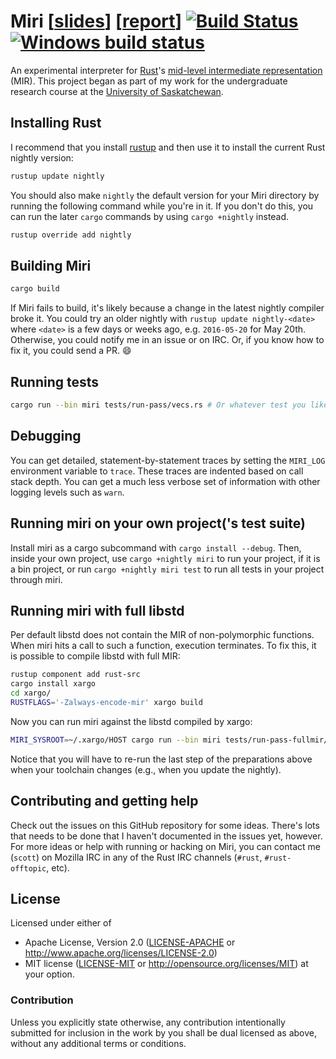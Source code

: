 # Miri [[slides](https://solson.me/miri-slides.pdf)] [[report](https://solson.me/miri-report.pdf)] [![Build Status](https://travis-ci.org/solson/miri.svg?branch=master)](https://travis-ci.org/solson/miri) [![Windows build status](https://ci.appveyor.com/api/projects/status/github/solson/miri?svg=true)](https://ci.appveyor.com/project/solson/miri)


An experimental interpreter for [Rust][rust]'s [mid-level intermediate
representation][mir] (MIR). This project began as part of my work for the
undergraduate research course at the [University of Saskatchewan][usask].

## Installing Rust

I recommend that you install [rustup][rustup] and then use it to install the
current Rust nightly version:

```sh
rustup update nightly
```

You should also make `nightly` the default version for your Miri directory by
running the following command while you're in it. If you don't do this, you can
run the later `cargo` commands by using `cargo +nightly` instead.

```sh
rustup override add nightly
```

## Building Miri

```sh
cargo build
```

If Miri fails to build, it's likely because a change in the latest nightly
compiler broke it. You could try an older nightly with `rustup update
nightly-<date>` where `<date>` is a few days or weeks ago, e.g. `2016-05-20` for
May 20th. Otherwise, you could notify me in an issue or on IRC. Or, if you know
how to fix it, you could send a PR. :smile:

## Running tests

```sh
cargo run --bin miri tests/run-pass/vecs.rs # Or whatever test you like.
```

## Debugging

You can get detailed, statement-by-statement traces by setting the `MIRI_LOG`
environment variable to `trace`. These traces are indented based on call stack
depth. You can get a much less verbose set of information with other logging
levels such as `warn`.

## Running miri on your own project('s test suite)

Install miri as a cargo subcommand with `cargo install --debug`.
Then, inside your own project, use `cargo +nightly miri` to run your project, if it is
a bin project, or run `cargo +nightly miri test` to run all tests in your project
through miri.

## Running miri with full libstd

Per default libstd does not contain the MIR of non-polymorphic functions.  When
miri hits a call to such a function, execution terminates.  To fix this, it is
possible to compile libstd with full MIR:

```sh
rustup component add rust-src
cargo install xargo
cd xargo/
RUSTFLAGS='-Zalways-encode-mir' xargo build
```

Now you can run miri against the libstd compiled by xargo:

```sh
MIRI_SYSROOT=~/.xargo/HOST cargo run --bin miri tests/run-pass-fullmir/vecs.rs
```

Notice that you will have to re-run the last step of the preparations above when
your toolchain changes (e.g., when you update the nightly).

## Contributing and getting help

Check out the issues on this GitHub repository for some ideas. There's lots that
needs to be done that I haven't documented in the issues yet, however. For more
ideas or help with running or hacking on Miri, you can contact me (`scott`) on
Mozilla IRC in any of the Rust IRC channels (`#rust`, `#rust-offtopic`, etc).

## License

Licensed under either of
  * Apache License, Version 2.0 ([LICENSE-APACHE](LICENSE-APACHE) or
    http://www.apache.org/licenses/LICENSE-2.0)
  * MIT license ([LICENSE-MIT](LICENSE-MIT) or
    http://opensource.org/licenses/MIT) at your option.

### Contribution

Unless you explicitly state otherwise, any contribution intentionally submitted
for inclusion in the work by you shall be dual licensed as above, without any
additional terms or conditions.

[rust]: https://www.rust-lang.org/
[mir]: https://github.com/rust-lang/rfcs/blob/master/text/1211-mir.md
[usask]: https://www.usask.ca/
[rustup]: https://www.rustup.rs
